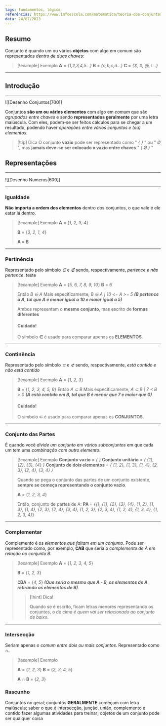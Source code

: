 ```yaml
---
tags: fundamentos, lógica
referências: https://www.infoescola.com/matematica/teoria-dos-conjuntos, https://brasilescola.uol.com.br/matematica/conjunto.htm, https://www.todamateria.com.br/matematica/conjuntos/
data: 24/07/2023
---
```


## Resumo

Conjunto é quando um ou vários **objetos** com algo em comum são representados *dentro de duas chaves*:

>[!example] Exemplo
**A** = *{1,2,3,4,5...}* 
**B** = *{a,b,c,d...}* 
**C** = *{$, #, @, !...}*

---
## Introdução
---

![[Desenho Conjuntos|700]]

Conjuntos **são um ou vários elementos** com algo em *comum* que são *agrupados entre chaves* e sendo **representados geralmente** por uma letra maiúscula. Com eles, podem-se ser feitos cálculos para se chegar a um resultado, podendo haver *operações entre vários conjuntos e (ou) elementos.*

>[!tip] Dica
>O conjunto **vazio** pode ser representado como " *{ }* " ou " *Ø* ", mas **jamais deve-se ser colocado o vazio entre chaves** "  *{ Ø }* "

## Representações
---
![[Desenho Numeros|600]]

---
### Igualdade
**Não importa a ordem dos elementos** dentro dos conjuntos, o que vale é ele estar lá dentro.

>[!example] Exemplo
>**A** = {*1, 2, 3, 4*}
>
>**B** = {*3, 2, 1, 4*}
>
>**A = B**

---
### Pertinência
Representado pelo símbolo *∈* e *∉* sendo, respectivamente, *pertence e não pertence*. teste

>[!example] Exemplo
>**A** = {*5, 6, 7, 8, 9, 10*}
>**B** = *6*
>
>Então *B ∈ A*
>Mais especificamente, *B ∈ A | 10 <= A >= 5* ***(B pertence a A, tal que A é menor igual a 10 e maior igual a 5)***
>
>Ambos representam o **mesmo conjunto**, mas escrito de **formas diferentes**
>
>#### Cuidado!
>O símbolo **∈** é usado para comparar apenas os **ELEMENTOS**.

---
### Continência 
Representado pelo símbolo *⊂* e *⊄* sendo, respectivamente, *está contido e não está contido*

>[!example] Exemplo
>**A** = {*1, 2, 3*} 
>
>**B** = {*1, 2, 3, 4, 5, 6*}
>Então *A ⊂ B* 
>Mais especificamente, *A ⊂ B | 7 < B > 0* ***(A está contido em B, tal que B é menor que 7 e maior que 0)***
>
>#### Cuidado!
>
>O símbolo **⊂** é usado para comparar apenas os **CONJUNTOS**.

---
### Conjunto das Partes
É quando você *divide um conjunto* em *vários subconjuntos* em que cada um tem uma *combinação com outro elemento*.

>[!example] Exemplo
>**Conjunto vazio** = *{ }*
>**Conjunto unitário** = *{ {1}, {2}, {3}, {4} }*
>**Conjunto de dois elementos** = *{ {1, 2}, {1, 3}, {1, 4}, {2, 3}, {2, 4}, {3, 4} }*
>
>Quando se pega o conjunto das partes de um conjunto existente, **sempre se começa representando o conjunto vazio**.
>
>**A** = {*1, 2, 3, 4*}
>
>Então, conjunto de partes de A:
>**PA** = {*{}, {1}, {2}, {3}, {4}, {1, 2}, {1, 3}, {1, 4}, {2, 3}, {2, 4}, {3, 4}, {1, 2, 3}, {2, 3, 4}, {1, 2, 4}, {1, 3, 4}, {1, 2, 3, 4}*} 

---
### Complementar
Complemento é os *elementos que faltam em um conjunto*. Pode ser representado como, por exemplo, **∁AB** que seria o *complemento de A em relação ao conjunto B*. 

>[!example] Exemplo
>**A** = {*1, 2, 3, 4, 5*}
>
>**B** = {*1, 2, 3*}
>
>**∁BA** = {*4, 5*} ***(Que seria o mesmo que A - B, os elementos de A retirando os elementos de B)***
>
>>[!hint] Dica!
>>
>>Quando se é escrito, ficam letras menores representando os conjuntos, o de *cima é quem vai ser relacionado ao conjunto de baixo*.

---
### Intersecção
Seriam apenas *o comum entre dois ou mais conjuntos*. Representado como **∩**.

>[!example] Exemplo
>
>**A** = {*1, 2, 3*}
>**B** = {*2, 3, 4, 5*}
>
>**A** ∩ **B** = {*2, 3*}
>


### Rascunho

Conjuntos no geral; conjuntos **GERALMENTE** começam com letra maiúscula; saber o que é intersecção, junção, união, complemento e contido fazer algumas atividades para treinar; objetos de um conjunto pode ser qualquer coisa